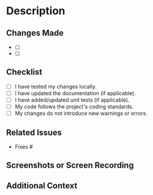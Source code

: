 # Description

<!-- Provide a brief description of the changes made in this PR. -->

## Changes Made

- [ ] <!-- List the key changes or features added. -->
- [ ] <!-- Mention any refactoring or improvements. -->

## Checklist

<!-- Verify the following before submitting your PR. -->

- [ ] I have tested my changes locally.
- [ ] I have updated the documentation (if applicable).
- [ ] I have added/updated unit tests (if applicable).
- [ ] My code follows the project's coding standards.
- [ ] My changes do not introduce new warnings or errors.

## Related Issues

<!-- Reference any related issues here. -->

- Fixes #<!-- Issue number -->

## Screenshots or Screen Recording

<!-- Add screenshots or screen recordings if your changes affect the UI. -->

## Additional Context

<!-- Provide any additional context or notes for reviewers. -->
